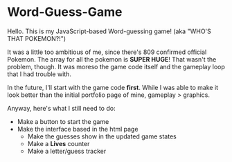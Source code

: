 # Word-Guess-Game

Hello. This is my JavaScript-based Word-guessing game! (aka "WHO'S THAT POKEMON?!")

It was a little too ambitious of me, since there's 809 confirmed official Pokemon. The array for all the pokemon is **SUPER HUGE**! That wasn't the problem, though. It was moreso the game code itself and the gameplay loop that I had trouble with.

In the future, I'll start with the game code **first**. While I was able to make it look better than the initial portfolio page of mine, gameplay > graphics.

Anyway, here's what I still need to do:

- Make a button to start the game
- Make the interface based in the html page
    - Make the guesses show in the updated game states
    - Make a **Lives** counter
    - Make a letter/guess tracker
    